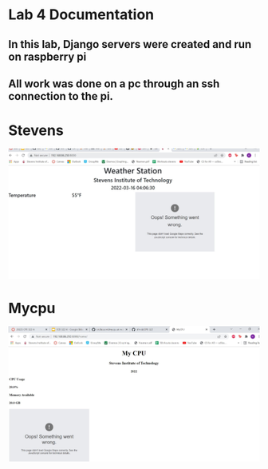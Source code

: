 # Lab 4 Documentation

## In this lab, Django servers were created and run on raspberry pi
## All work was done on a pc through an ssh connection to the pi.

# Stevens
![Stevens](pics/stevens.JPG)

# Mycpu
![Mycpu](pics/mycpu.JPG)

